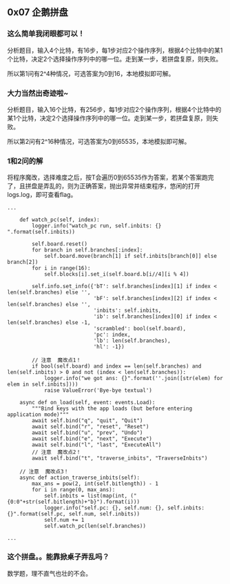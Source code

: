 ## 0x07 企鹅拼盘
### 这么简单我闭眼都可以！
分析题目，输入4个比特，有16步，每1步对应2个操作序列，根据4个比特中的某1个比特，决定2个选择操作序列中的哪一位。走到某一步，若拼盘复原，则失败。

所以第1问有2^4种情况，可选答案为0到16，本地模拟即可解。

### 大力当然出奇迹啦~
分析题目，输入16个比特，有256步，每1步对应2个操作序列，根据4个比特中的某1个比特，决定2个选择操作序列中的哪一位。走到某一步，若拼盘复原，则失败。

所以第2问有2^16种情况，可选答案为0到65535，本地模拟即可解。

### 1和2问的解
将程序魔改，选择难度之后，按T会遍历0到65535作为答案，若某个答案跑完了，且拼盘是弄乱的，则为正确答案，抛出异常并结束程序，悠闲的打开logs.log，即可查看flag。
```
...

    def watch_pc(self, index):
        logger.info("watch_pc run, self.inbits: {} ".format(self.inbits))

        self.board.reset()
        for branch in self.branches[:index]:
            self.board.move(branch[1] if self.inbits[branch[0]] else branch[2])
        for i in range(16):
            self.blocks[i].set_i(self.board.b[i//4][i % 4])
        
        self.info.set_info({'bT': self.branches[index][1] if index < len(self.branches) else '',
                            'bF': self.branches[index][2] if index < len(self.branches) else '',
                            'inbits': self.inbits,
                            'ib': self.branches[index][0] if index < len(self.branches) else -1,
                            'scrambled': bool(self.board),
                            'pc': index,
                            'lb': len(self.branches),
                            'hl': -1})
        
        // 注意  魔改点1！
        if bool(self.board) and index == len(self.branches) and len(self.inbits) > 0 and not (index < len(self.branches)):
            logger.info("we got ans: {}".format(''.join([str(elem) for elem in self.inbits])))
            raise ValueError('Bye-bye textual')

    async def on_load(self, event: events.Load):
        """Bind keys with the app loads (but before entering application mode)"""
        await self.bind("q", "quit", "Quit")
        await self.bind("r", "reset", "Reset")
        await self.bind("u", "prev", "Undo")
        await self.bind("e", "next", "Execute")
        await self.bind("l", "last", "ExecuteAll")
        // 注意  魔改点2！
        await self.bind("t", "traverse_inbits", "TraverseInbits")

    // 注意  魔改点3！
    async def action_traverse_inbits(self):
        max_ans = pow(2, int(self.bitlength)) - 1
        for i in range(0, max_ans):
            self.inbits = list(map(int, ("{0:0"+str(self.bitlength)+"b}").format(i)))
            logger.info("self.pc: {}, self.num: {}, self.inbits: {}".format(self.pc, self.num, self.inbits))
            self.num += 1
            self.watch_pc(len(self.branches))

...

```
### 这个拼盘。。能靠掀桌子弄乱吗？
数学题，理不直气也壮的不会。
